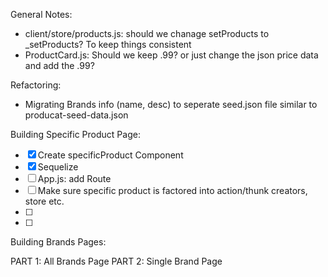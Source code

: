 General Notes:

- client/store/products.js: should we chanage setProducts to \_setProducts? To keep things consistent
- ProductCard.js: Should we keep .99? or just change the json price data and add the .99?

Refactoring:

- Migrating Brands info (name, desc) to seperate seed.json file similar to producat-seed-data.json

Building Specific Product Page:

- [x] Create specificProduct Component
- [x] Sequelize
- [ ] App.js: add Route
- [ ] Make sure specific product is factored into action/thunk creators, store etc.
- [ ]
- [ ]

Building Brands Pages:

PART 1: All Brands Page
PART 2: Single Brand Page
